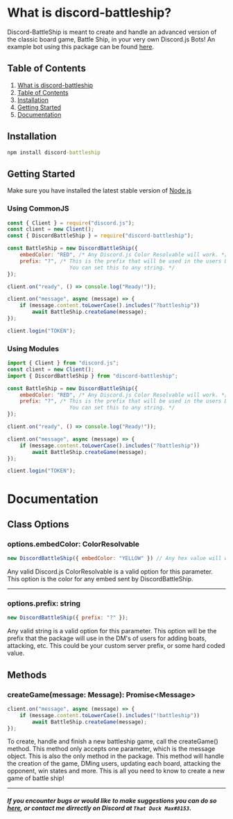 # What is discord-battleship?
Discord-BattleShip is meant to create and handle an advanced version of the classic board game, Battle Ship, in your very own Discord.js Bots! An example bot using this package can be found [here](https://github.com/Maxisthemoose/example-discord-battleship-bot).
## Table of Contents
1. [What is discord-battleship](https://github.com/Maxisthemoose/discord-battleship#what-is-discord-battleship)
2. [Table of Contents](https://github.com/Maxisthemoose/discord-battleship#table-of-contents)
3. [Installation](https://github.com/Maxisthemoose/discord-battleship#installation)
4. [Getting Started](https://github.com/Maxisthemoose/discord-battleship#getting-started)
5. [Documentation](https://github.com/Maxisthemoose/discord-battleship#documentation)
## Installation
```cmd
npm install discord-battleship
```
## Getting Started
Make sure you have installed the latest stable version of [Node.js](https://nodejs.org/en/)
### Using CommonJS
```js
const { Client } = require("discord.js");
const client = new Client();
const { DiscordBattleShip } = require("discord-battleship");

const BattleShip = new DiscordBattleShip({
    embedColor: "RED", /* Any Discord.js Color Resolvable will work. */
    prefix: "?", /* This is the prefix that will be used in the users DM's for commands. 
                    You can set this to any string. */
});

client.on("ready", () => console.log("Ready!"));

client.on("message", async (message) => {
    if (message.content.toLowerCase().includes("?battleship"))
        await BattleShip.createGame(message);
});

client.login("TOKEN");
```
### Using Modules
```js
import { Client } from "discord.js";
const client = new Client();
import { DiscordBattleShip } from "discord-battleship";

const BattleShip = new DiscordBattleShip({
    embedColor: "RED", /* Any Discord.js Color Resolvable will work. */
    prefix: "?", /* This is the prefix that will be used in the users DM's for commands. 
                    You can set this to any string. */
});

client.on("ready", () => console.log("Ready!"));

client.on("message", async (message) => {
    if (message.content.toLowerCase().includes("?battleship"))
        await BattleShip.createGame(message);
});

client.login("TOKEN");
```
# Documentation
## Class Options
### options.embedColor: ColorResolvable
```js
new DiscordBattleShip({ embedColor: "YELLOW" }) // Any hex value will work aswell.
```
Any valid Discord.js ColorResolvable is a valid option for this parameter. This option is the color for any embed sent by DiscordBattleShip.
___
### options.prefix: string
```js
new DiscordBattleShip({ prefix: "?" });
```
Any valid string is a valid option for this parameter. This option will be the prefix that the package will use in the DM's of users for adding boats, attacking, etc. This could be your custom server prefix, or some hard coded value.
## Methods
### createGame(message: Message): Promise\<Message\>
```js
client.on("message", async (message) => {
    if (message.content.toLowerCase().includes("!battleship"))
        await BattleShip.createGame(message);
});
```
To create, handle and finish a new battleship game, call the createGame() method. This method only accepts one parameter, which is the message object. This is also the only method in the package. This method will handle the creation of the game, DMing users, updating each board, attacking the opponent, win states and more. This is all you need to know to create a new game of battle ship!
___
##### If you encounter bugs or would like to make suggestions you can do so [here](https://github.com/Maxisthemoose/discord-battleship/issues), or contact me dirrectly on Discord at `That Duck Max#8153`.